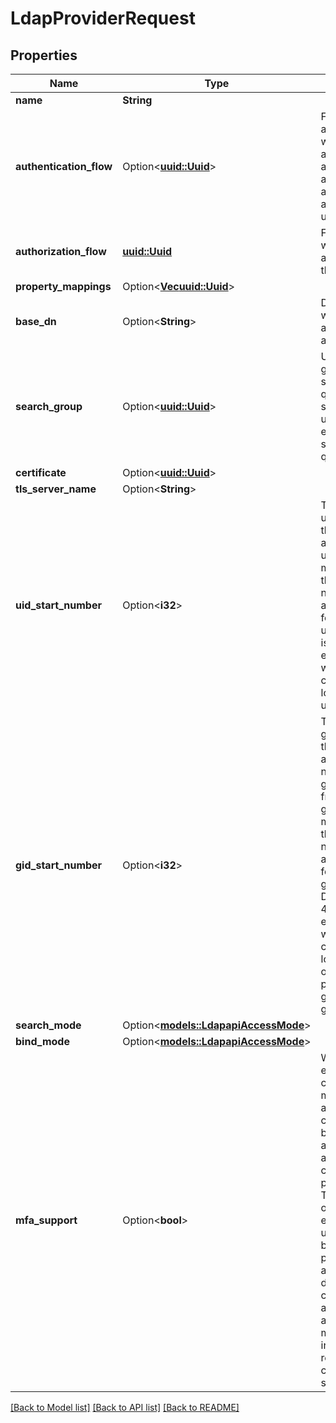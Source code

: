 # LdapProviderRequest

## Properties

Name | Type | Description | Notes
------------ | ------------- | ------------- | -------------
**name** | **String** |  | 
**authentication_flow** | Option<[**uuid::Uuid**](uuid::Uuid.md)> | Flow used for authentication when the associated application is accessed by an un-authenticated user. | [optional]
**authorization_flow** | [**uuid::Uuid**](uuid::Uuid.md) | Flow used when authorizing this provider. | 
**property_mappings** | Option<[**Vec<uuid::Uuid>**](uuid::Uuid.md)> |  | [optional]
**base_dn** | Option<**String**> | DN under which objects are accessible. | [optional]
**search_group** | Option<[**uuid::Uuid**](uuid::Uuid.md)> | Users in this group can do search queries. If not set, every user can execute search queries. | [optional]
**certificate** | Option<[**uuid::Uuid**](uuid::Uuid.md)> |  | [optional]
**tls_server_name** | Option<**String**> |  | [optional]
**uid_start_number** | Option<**i32**> | The start for uidNumbers, this number is added to the user.pk to make sure that the numbers aren't too low for POSIX users. Default is 2000 to ensure that we don't collide with local users uidNumber | [optional]
**gid_start_number** | Option<**i32**> | The start for gidNumbers, this number is added to a number generated from the group.pk to make sure that the numbers aren't too low for POSIX groups. Default is 4000 to ensure that we don't collide with local groups or users primary groups gidNumber | [optional]
**search_mode** | Option<[**models::LdapapiAccessMode**](LDAPAPIAccessMode.md)> |  | [optional]
**bind_mode** | Option<[**models::LdapapiAccessMode**](LDAPAPIAccessMode.md)> |  | [optional]
**mfa_support** | Option<**bool**> | When enabled, code-based multi-factor authentication can be used by appending a semicolon and the TOTP code to the password. This should only be enabled if all users that will bind to this provider have a TOTP device configured, as otherwise a password may incorrectly be rejected if it contains a semicolon. | [optional]

[[Back to Model list]](../README.md#documentation-for-models) [[Back to API list]](../README.md#documentation-for-api-endpoints) [[Back to README]](../README.md)


